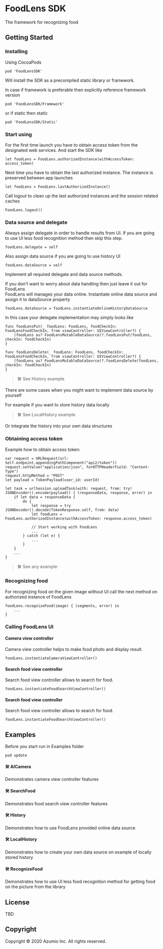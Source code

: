 # FoodLens SDK

The framework for recognizing food

## Getting Started


### Installing

Using CocoaPods

```
pod 'FoodLensSDK'
```

Will install the SDK as a precompiled static library or framework.

In case if framework is preferable then explicitly reference framework version

```
pod 'FoodLensSDK/Framework'
```

or if static then static

```
pod 'FoodLensSDK/Static'
```

### Start using

For the first time launch you have to obtain access token from the designated web services. And start the SDK like 

```
let foodLens = FoodLens.authorizedInstance(withAccessToken: access_token)
```

Next time you have to obtain the last authorized instance. The instance is preserved between app launches

```
let foodLens = FoodLens.lastAuthorizedInstance()
```

Call logout to clean up the last authorized instances and the session related caches

```
FoodLens.logout()
```


### Data source and delegate 

Always assign delegate in order to handle results from UI.
If you are going to use UI less food recognition method then skip this step.

```
foodLens.delegate = self
```

Also assign data source if you are going to use history UI 

```
foodLens.dataSource = self
```

Implement all required delegate and data source methods.

If you don't want to worry about data handling then just leave it out for FoodLens   
FoodLens will manages your data online.
Instantiate online data source and assign it to dataSource property

```
foodLens.dataSource = foodLens.instantiateOnlineHistoryDataSource
```

In this case your delegate implementation may simply looks like

```
func foodLensPut(_ foodLens: FoodLens, foodCheckIn: FoodLensFoodCheckIn, from viewController: UIViewController?) {
    (foodLens as? FoodLensMutableDataSource)?.foodLensPut(foodLens, checkIn: foodCheckIn)
}

func foodLensDelete(_ foodLens: FoodLens, foodCheckIn: FoodLensFoodCheckIn, from viewController: UIViewController?) {
    (foodLens as? FoodLensMutableDataSource)?.foodLensDelete(foodLens, checkIn: foodCheckIn)
}
```

> :hammer_and_wrench: See History example


There are some cases when you might want to implement data source by yourself  

For example if you want to store history data locally

> :hammer_and_wrench: See LocalHistory example


Or integrate the history into your own data structures


### Obtaining access token 

Example how to obtain access token:

```
var request = URLRequest(url: Self.endpoint.appendingPathComponent("api2/token"))
request.setValue("application/json", forHTTPHeaderField: "Content-Type")
request.httpMethod = "POST"
let payload = TokenPayload(user_id: userId)

let task = urlSession.uploadTask(with: request, from: try! JSONEncoder().encode(payload)) { (responseData, response, error) in
    if let data = responseData {
        do {
            let response = try JSONDecoder().decode(TokenResponse.self, from: data)
            let foodLens = FoodLens.authorizedInstance(withAccessToken: response.access_token)

            // Start working with FoodLens
            ...
        } catch (let e) {
            ...
        }
    }
    ...
}
```

> :hammer_and_wrench: See any example


### Recognizing food

For recognizing food on the given image without UI call the next method on authorized instance of FoodLens

```
foodLens.recognizeFood(image) { (segments, error) in
    ...
}
```
 


### Calling FoodLens UI

#### Camera view controller

Camera view controller helps to make food photo and display result.

```
foodLens.instantiateCameraViewController()
```

#### Search food view controller

Search food view controller allows to search for food.

```
foodLens.instantiateFoodSearchViewController()
```


#### Search food view controller

Search food view controller allows to search for food.

```
foodLens.instantiateFoodSearchViewController()
```




## Examples

Before you start run in Examples folder

```
pod update
```


#### :hammer_and_wrench: AICamera

Demonstrates camera view controller features

#### :hammer_and_wrench: SearchFood

Demonstrates food search view controller features

#### :hammer_and_wrench: History

Demonstrates how to use FoodLens provided online data source

#### :hammer_and_wrench: LocalHistory

Demonstrates how to create your own data source on example of locally stored history

#### :hammer_and_wrench: RecognizeFood

Demonstrates how to use UI less food recognition method for getting food on the picture from the library 



## License

TBD

## Copyright

Copyright © 2020 Azumio Inc. All rights reserved.

